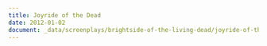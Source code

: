 ```yaml
---
title: Joyride of the Dead
date: 2012-01-02
document: _data/screenplays/brightside-of-the-living-dead/joyride-of-the-dead
---
```


